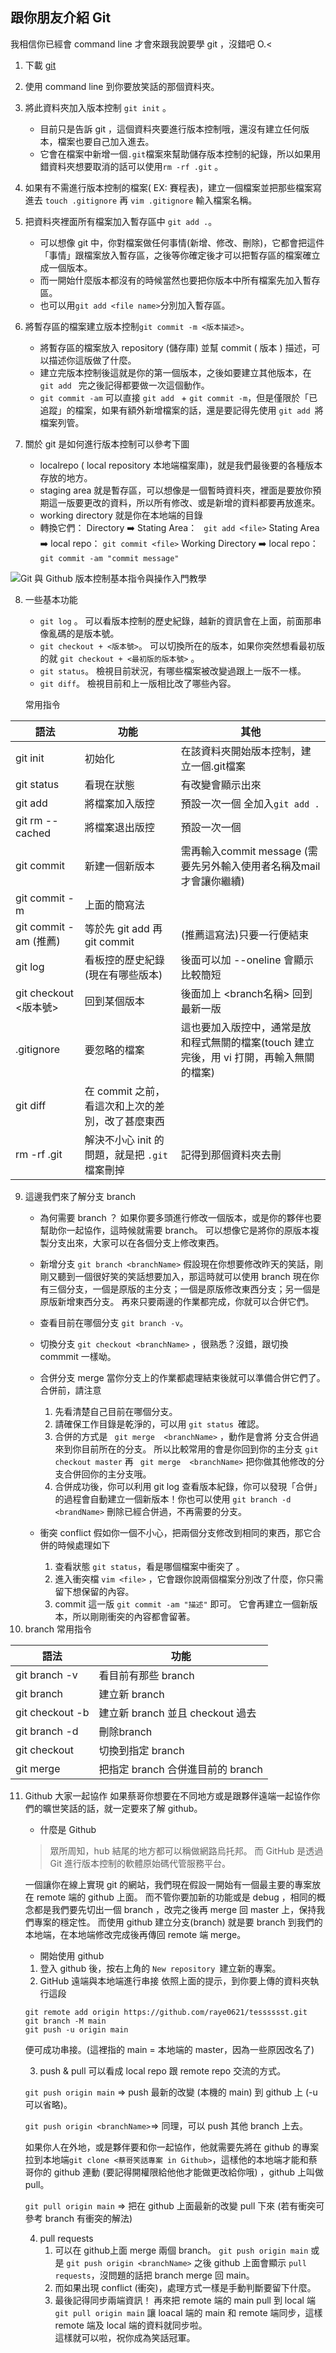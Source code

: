 ## 跟你朋友介紹 Git
我相信你已經會 command line 才會來跟我說要學 git ，沒錯吧 O.<
1. 下載 [git](https://git-scm.com/downloads) 
2. 使用 command line 到你要放笑話的那個資料夾。
3. 將此資料夾加入版本控制 `git init` 。 
   - 目前只是告訴 git ，這個資料夾要進行版本控制哦，還沒有建立任何版本，檔案也要自己加入進去。
   - 它會在檔案中新增一個`.git`檔案來幫助儲存版本控制的紀錄，所以如果用錯資料夾想要取消的話可以使用`rm -rf .git` 。
4. 如果有不需進行版本控制的檔案( EX: 賽程表)，建立一個檔案並把那些檔案寫進去
    `touch .gitignore` 再 `vim .gitignore` 輸入檔案名稱。
5. 把資料夾裡面所有檔案加入暫存區中 `git add .`。
   - 可以想像 git 中，你對檔案做任何事情(新增、修改、刪除)，它都會把這件「事情」跟檔案放入暫存區，之後等你確定後才可以把暫存區的檔案確立成一個版本。
   - 而一開始什麼版本都沒有的時候當然也要把你版本中所有檔案先加入暫存區。
   - 也可以用`git add <file name>`分別加入暫存區。
6. 將暫存區的檔案建立版本控制`git commit -m <版本描述>`。
   - 將暫存區的檔案放入 repository (儲存庫) 並幫 commit ( 版本 ) 描述，可以描述你這版做了什麼。
   - 建立完版本控制後這就是你的第一個版本，之後如要建立其他版本，在 `git add ` 完之後記得都要做一次這個動作。
   - `git commit -am` 可以直接 `git add ` + `git commit -m`，但是僅限於「已追蹤」的檔案，如果有額外新增檔案的話，還是要記得先使用 `git add `將檔案列管。

7. 關於 git 是如何進行版本控制可以參考下圖
   - localrepo ( local repository 本地端檔案庫)，就是我們最後要的各種版本存放的地方。
   - staging area 就是暫存區，可以想像是一個暫時資料夾，裡面是要放你預期這一版要更改的資料，所以所有修改、或是新增的資料都要再放進來。
   - working directory 就是你在本地端的目錄 
   - 轉換它們：
Directory ➡️ Stating Area： ` git add <file>`
Stating Area ➡️ local repo：  `git commit <file>`
Working Directory ➡️ local repo： `git commit -am "commit message"`

![Git 與 Github 版本控制基本指令與操作入門教學](https://static.coderbridge.com/img/techbridge/images/kdchang/cs101/git-workflow.png)

8. 一些基本功能
   - `git log` 。
   可以看版本控制的歷史紀錄，越新的資訊會在上面，前面那串像亂碼的是版本號。
   - `git checkout + <版本號>`。
   可以切換所在的版本，如果你突然想看最初版的就 `git checkout + <最初版的版本號>` 。
   - `git status`。
   檢視目前狀況，有哪些檔案被改變過跟上一版不一樣。
   - `git diff`。
   檢視目前和上一版相比改了哪些內容。
   
   常用指令
   
|語法|功能|其他|
|----|---|---|
|git init|初始化|在該資料夾開始版本控制，建立一個.git檔案
|git status|看現在狀態|有改變會顯示出來|
|git add <fileName>|將檔案加入版控|預設一次一個 全加入`git add .`|
|git rm --cached <fileName>|將檔案退出版控|預設一次一個
|git commit |新建一個新版本|需再輸入commit message (需要先另外輸入使用者名稱及mail才會讓你繼續)
|git commit -m <commit message>|上面的簡寫法|
|git commit -am <commit message>(推薦) |等於先 git add 再 git commit| (推薦這寫法)只要一行便結束
|git log|看板控的歷史紀錄(現在有哪些版本)|後面可以加 --oneline 會顯示比較簡短|
|git checkout <版本號>|回到某個版本|後面加上 <branch名稱> 回到最新一版
|.gitignore|要忽略的檔案|這也要加入版控中，通常是放和程式無關的檔案(touch 建立完後，用 vi 打開，再輸入無關的檔案)|
|git diff|在 commit 之前，看這次和上次的差別，改了甚麼東西
|rm -rf .git|解決不小心 init 的問題，就是把 `.git` 檔案刪掉|記得到那個資料夾去刪

   
9. 這邊我們來了解分支 branch
   - 為何需要 branch ？
     如果你要多頭進行修改一個版本，或是你的夥伴也要幫助你一起協作，這時候就需要 branch。 
     可以想像它是將你的原版本複製分支出來，大家可以在各個分支上修改東西。
     
     
   - 新增分支 `git branch <branchName>`
     假設現在你想要修改昨天的笑話，剛剛又聽到一個很好笑的笑話想要加入，那這時就可以使用 branch
     現在你有三個分支，一個是原版的主分支；一個是原版修改東西分支；另一個是原版新增東西分支。
     再來只要兩邊的作業都完成，你就可以合併它們。
     
   - 查看目前在哪個分支 `git branch -v`。
   
   - 切換分支 `git checkout <branchName>` ，很熟悉？沒錯，跟切換 commmit 一樣呦。
   
   - 合併分支 merge
     當你分支上的作業都處理結束後就可以準備合併它們了。
     合併前，請注意
     1. 先看清楚自己目前在哪個分支。
     2. 請確保工作目錄是乾淨的，可以用 `git status `確認。
     3. 合併的方式是 ` git merge  <branchName>` ，動作是會將 <branchName> 分支合併過來到你目前所在的分支。
     所以比較常用的會是你回到你的主分支 `git checkout master` 再 ` git merge  <branchName>` 把你做其他修改的分支合併回你的主分支哦。
     4. 合併成功後，你可以利用 git log 查看版本紀錄，你可以發現「合併」的過程會自動建立一個新版本！你也可以使用 `git branch -d <brandName>` 刪除已經合併過，不再需要的分支。
     
   - 衝突 conflict
     假如你一個不小心，把兩個分支修改到相同的東西，那它合併的時候處理如下
     1. 查看狀態 `git status`，看是哪個檔案中衝突了 。
     2. 進入衝突檔 `vim <file>` ，它會跟你說兩個檔案分別改了什麼，你只需留下想保留的內容。
     3. commit 這一版 `git commit -am "描述"` 即可。
     它會再建立一個新版本，所以剛剛衝突的內容都會留著。
10. branch 常用指令
    
|      語法     |      功能       |
|--------------|-----------------|
|git branch  -v|看目前有那些 branch|
|git branch <branchName>|建立新 branch|
|git checkout -b  <branchName>|建立新 branch 並且 checkout 過去|
|git branch  -d <branchName>|刪除branch|
|git checkout <branchName>|切換到指定 branch|跟切換 commmit 一樣|
|git merge <branchName>|把指定 branch 合併進目前的 branch|

11. Github 大家一起協作
    如果蔡哥你想要在不同地方或是跟夥伴遠端一起協作你們的曠世笑話的話，就一定要來了解 github。
    - 什麼是 Github 
    >眾所周知，hub 結尾的地方都可以稱做網路烏托邦。
    而 GitHub 是透過 Git 進行版本控制的軟體原始碼代管服務平台。

    一個讓你在線上實現 git 的網站，我們現在假設一開始有一個最主要的專案放在 remote 端的 github 上面。
    而不管你要加新的功能或是 debug ，相同的概念都是我們要先切出一個 branch ，改完之後再 merge 回 master 上，保持我們專案的穩定性。
    而使用 github 建立分支(branch) 就是要 branch 到我們的本地端，在本地端修改完成後再傳回 remote 端 merge。
    
    - 開始使用 github 
    1. 登入 github 後，按右上角的 `New repository `建立新的專案。
    2. GitHub 遠端與本地端進行串接
    依照上面的提示，到你要上傳的資料夾執行這段

    ```
    git remote add origin https://github.com/raye0621/tesssssst.git
    git branch -M main
    git push -u origin main
    ```
    便可成功串接。(這裡指的 main = 本地端的 master，因為一些原因改名了)
    
    3. push & pull
    可以看成 local repo 跟 remote repo 交流的方式。
    


    `git push origin main` => push 最新的改變 (本機的 main) 到 github 上 (-u 可以省略)。

    `git push origin <branchName>`=> 同理，可以 push 其他 branch 上去。

    如果你人在外地，或是夥伴要和你一起協作，他就需要先將在 github 的專案拉到本地端`git clone <蔡哥笑話專案 in Github>`，這樣他的本地端才能和蔡哥你的 github 連動 (要記得開權限給他他才能做更改給你哦) ，github 上叫做 pull。

    `git pull origin main` => 把在 github 上面最新的改變 pull 下來 (若有衝突可參考 branch 有衝突的解法)
    
     4. pull requests
        1. 可以在 github上面 merge 兩個 branch。
    `git push origin main` 或是 `git push origin <branchName>` 
    之後 github 上面會顯示 `pull requests`，沒問題的話把 branch merge 回 main。
         2. 而如果出現 conflict (衝突)，處理方式一樣是手動判斷要留下什麼。
        3. 最後記得同步兩端資訊！ 
        再來把 remote 端的 main pull 到 local 端
        `git pull origin main`
        讓 loacal 端的 main 和  remote 端同步，這樣 remote 端及 local 端的資料就同步啦。    
    這樣就可以啦，祝你成為笑話冠軍。

